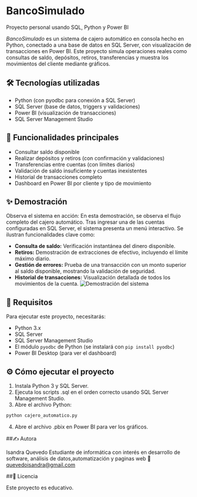 # BancoSimulado
Proyecto personal usando SQL, Python y Power BI

*BancoSimulado* es un sistema de cajero automático en consola hecho en Python, conectado a una base de datos en SQL Server, con visualización de transacciones en Power BI. Este proyecto simula operaciones reales como consultas de saldo, depósitos, retiros, transferencias y muestra los movimientos del cliente mediante gráficos.

## 🛠️ Tecnologías utilizadas

- Python (con pyodbc para conexión a SQL Server)
- SQL Server (base de datos, triggers y validaciones)
- Power BI (visualización de transacciones)
- SQL Server Management Studio

## 🎯 Funcionalidades principales

- Consultar saldo disponible
- Realizar depósitos y retiros (con confirmación y validaciones)
- Transferencias entre cuentas (con límites diarios)
- Validación de saldo insuficiente y cuentas inexistentes
- Historial de transacciones completo
- Dashboard en Power BI por cliente y tipo de movimiento

## ✨ Demostración

Observa el sistema en acción:
En esta demostración, se observa el flujo completo del cajero automático. Tras ingresar una de las cuentas configuradas en SQL Server, el sistema presenta un menú interactivo. Se ilustran funcionalidades clave como:

* **Consulta de saldo:** Verificación instantánea del dinero disponible.
* **Retiros:** Demostración de extracciones de efectivo, incluyendo el límite máximo diario.
* **Gestión de errores:** Prueba de una transacción con un monto superior al saldo disponible, mostrando la validación de seguridad.
* **Historial de transacciones:** Visualización detallada de todos los movimientos de la cuenta.
![Demostración del sistema](https://youtu.be/yRlqixxkXmk?si=dtcFXHuDVFlAfiKx)

## 📝 Requisitos

Para ejecutar este proyecto, necesitarás:
- Python 3.x 
- SQL Server 
- SQL Server Management Studio 
- El módulo `pyodbc` de Python (se instalará con `pip install pyodbc`)
- Power BI Desktop (para ver el dashboard)

## ⚙️ Cómo ejecutar el proyecto

1. Instala Python 3 y SQL Server.
2. Ejecuta los scripts .sql en el orden correcto usando SQL Server Management Studio.
3. Abre el archivo Python:
  ```bash
python cajero_automatico.py
 ```
4. Abre el archivo .pbix en Power BI para ver los gráficos.



##✍️ Autora

Isandra Quevedo
Estudiante de informática con interés en desarrollo de software, análisis de datos,automatización y paginas web
📧 quevedoisandra@gmail.com

##📄 Licencia

Este proyecto es educativo.
